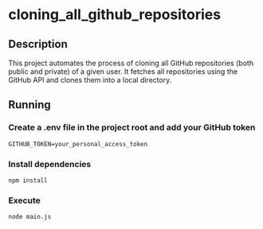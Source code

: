 # cloning_all_github_repositories

## Description

This project automates the process of cloning all GitHub repositories 
(both public and private) of a given user. It fetches all repositories
using the GitHub API and clones them into a local directory.

## Running

### Create a .env file in the project root and add your GitHub token
    GITHUB_TOKEN=your_personal_access_token

### Install dependencies
    npm install

### Execute
    node main.js